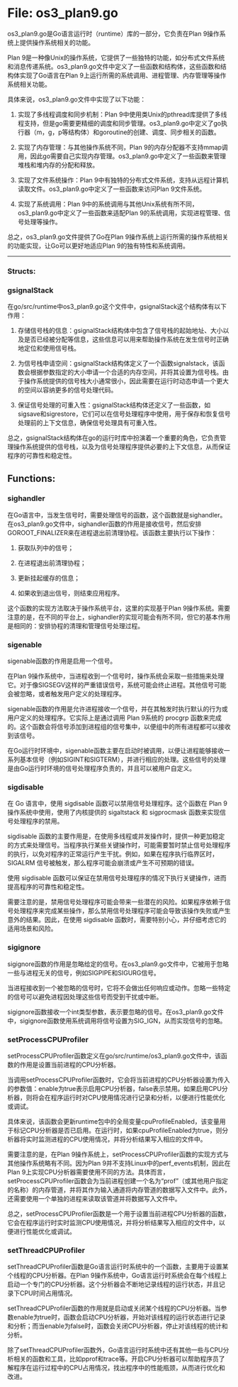 # File: os3_plan9.go

os3_plan9.go是Go语言运行时（runtime）库的一部分，它负责在Plan 9操作系统上提供操作系统相关的功能。

Plan 9是一种像Unix的操作系统，它提供了一些独特的功能，如分布式文件系统和消息传递系统。os3_plan9.go文件中定义了一些函数和结构体，这些函数和结构体实现了Go语言在Plan 9上运行所需的系统调用、进程管理、内存管理等操作系统相关功能。

具体来说，os3_plan9.go文件中实现了以下功能：

1. 实现了多线程调度和同步机制：Plan 9中使用类Unix的pthread库提供了多线程支持，但是go需要更精细的调度和同步管理。os3_plan9.go中定义了go执行器（m，g，p等结构体）和goroutine的创建、调度、同步相关的函数。

2. 实现了内存管理：与其他操作系统不同，Plan 9的内存分配器不支持mmap调用，因此go需要自己实现内存管理。os3_plan9.go中定义了一些函数来管理堆栈和堆内存的分配和释放。

3. 实现了文件系统操作：Plan 9中有独特的分布式文件系统，支持从远程计算机读取文件。os3_plan9.go中定义了一些函数来访问Plan 9文件系统。

4. 实现了系统调用：Plan 9中的系统调用与其他Unix系统有所不同，os3_plan9.go中定义了一些函数来适配Plan 9的系统调用，实现进程管理、信号处理等操作。

总之，os3_plan9.go文件提供了Go在Plan 9操作系统上运行所需的操作系统相关的功能实现，让Go可以更好地适应Plan 9的独有特性和系统调用。




---

### Structs:

### gsignalStack

在go/src/runtime中os3_plan9.go这个文件中，gsignalStack这个结构体有以下作用：

1. 存储信号栈的信息：gsignalStack结构体中包含了信号栈的起始地址、大小以及是否已经被分配等信息，这些信息可以用来帮助操作系统在发生信号时正确地定位和使用信号栈。

2. 为信号栈申请空间：gsignalStack结构体定义了一个函数signalstack，该函数会根据参数指定的大小申请一个合适的内存空间，并将其设置为信号栈。由于操作系统提供的信号栈大小通常很小，因此需要在运行时动态申请一个更大的空间以容纳更多的信号处理代码。

3. 保证信号处理的可重入性：gsignalStack结构体还定义了一些函数，如sigsave和sigrestore，它们可以在信号处理程序中使用，用于保存和恢复信号处理前的上下文信息，确保信号处理具有可重入性。

总之，gsignalStack结构体在go的运行时库中扮演着一个重要的角色，它负责管理操作系统提供的信号栈，以及为信号处理程序提供必要的上下文信息，从而保证程序的可靠性和稳定性。



## Functions:

### sighandler

在Go语言中，当发生信号时，需要处理信号的函数，这个函数就是sighandler。在os3_plan9.go文件中，sighandler函数的作用是接收信号，然后安排GOROOT_FINALIZER来在进程退出前清理协程。该函数主要执行以下操作：

1. 获取队列中的信号；

2. 在进程退出前清理协程；

3. 更新挂起缓存的信息；

4. 如果收到退出信号，则结束应用程序。

这个函数的实现方法取决于操作系统平台，这里的实现基于Plan 9操作系统。需要注意的是，在不同的平台上，sighandler的实现可能会有所不同，但它的基本作用是相同的：安排协程的清理和管理信号处理过程。



### sigenable

sigenable函数的作用是启用一个信号。

在Plan 9操作系统中，当进程收到一个信号时，操作系统会采取一些措施来处理它。对于像SIGSEGV这样的严重错误信号，系统可能会终止进程。其他信号可能会被忽略，或者触发用户定义的处理程序。

sigenable函数的作用是允许进程接收一个信号，并在其触发时执行默认的行为或用户定义的处理程序。它实际上是通过调用 Plan 9系统的 procgrp 函数来完成的。这个函数会将信号添加到进程组的信号集中，以便组中的所有进程都可以接收到该信号。

在Go运行时环境中，sigenable函数主要在启动时被调用，以便让进程能够接收一系列基本信号（例如SIGINT和SIGTERM），并进行相应的处理。这些信号的处理是由Go运行时环境的信号处理程序负责的，并且可以被用户自定义。



### sigdisable

在 Go 语言中，使用 sigdisable 函数可以禁用信号处理程序。这个函数在 Plan 9 操作系统中使用，使用了内核提供的 sigaltstack 和 sigprocmask 函数来实现信号处理程序的禁用。

sigdisable 函数的主要作用是，在使用多线程或并发操作时，提供一种更加稳定的方式来处理信号。当程序执行某些关键操作时，可能需要暂时禁止信号处理程序的执行，以免对程序的正常运行产生干扰。例如，如果在程序执行临界区时，SIGALRM 信号被触发，那么程序可能会崩溃或产生不可预期的错误。

使用 sigdisable 函数可以保证在禁用信号处理程序的情况下执行关键操作，进而提高程序的可靠性和稳定性。

需要注意的是，禁用信号处理程序可能会带来一些潜在的风险。如果程序依赖于信号处理程序来完成某些操作，那么禁用信号处理程序可能会导致该操作失败或产生意外的结果。因此，在使用 sigdisable 函数时，需要特别小心，并仔细考虑它的适用场景和风险。



### sigignore

sigignore函数的作用是忽略给定的信号。在os3_plan9.go文件中，它被用于忽略一些与进程无关的信号，例如SIGPIPE和SIGURG信号。

当进程接收到一个被忽略的信号时，它将不会做出任何响应或动作。忽略一些特定的信号可以避免进程因处理这些信号而受到干扰或中断。

sigignore函数接收一个int类型参数，表示要忽略的信号。在os3_plan9.go文件中，sigignore函数使用系统调用将信号设置为SIG_IGN，从而实现信号的忽略。



### setProcessCPUProfiler

setProcessCPUProfiler函数定义在go/src/runtime/os3_plan9.go文件中，该函数的作用是设置当前进程的CPU分析器。

当调用setProcessCPUProfiler函数时，它会将当前进程的CPU分析器设置为传入的参数值：enable为true表示启用CPU分析器，false表示禁用。如果启用CPU分析器，则将会在程序运行时对CPU使用情况进行记录和分析，以便进行性能优化或调试。

具体来说，该函数会更新runtime包中的全局变量cpuProfileEnabled，该变量用于标记CPU分析器是否已启用。在运行时，如果cpuProfileEnabled为true，则分析器将实时监测进程的CPU使用情况，并将分析结果写入相应的文件中。

需要注意的是，在Plan 9操作系统上，setProcessCPUProfiler函数的实现方式与其他操作系统略有不同。因为Plan 9并不支持Linux中的perf_events机制，因此在Plan 9上实现CPU分析器需要使用不同的方法。具体而言，setProcessCPUProfiler函数会为当前进程创建一个名为“prof”（或其他用户指定的名称）的内存管道，并将其作为输入通道将内存管道的数据写入文件中。此外，还需要使用一个单独的进程来读取该管道并将数据写入文件中。

总之，setProcessCPUProfiler函数是一个用于设置当前进程CPU分析器的函数，它会在程序运行时实时监测CPU使用情况，并将分析结果写入相应的文件中，以便进行性能优化或调试。



### setThreadCPUProfiler

setThreadCPUProfiler函数是Go语言运行时系统中的一个函数，主要用于设置某个线程的CPU分析器。在Plan 9操作系统中，Go语言运行时系统会在每个线程上启动一个专门的CPU分析器。这个分析器会不断地记录线程的运行状态，并且记录下CPU时间占用情况。

setThreadCPUProfiler函数的作用就是启动或关闭某个线程的CPU分析器。当参数enable为true时，函数会启动CPU分析器，开始对该线程的运行状态进行记录和分析；而当enable为false时，函数会关闭CPU分析器，停止对该线程的统计和分析。

除了setThreadCPUProfiler函数外，Go语言运行时系统中还有其他一些与CPU分析相关的函数和工具，比如pprof和trace等。开启CPU分析器可以帮助程序员了解程序在运行过程中的CPU占用情况，找出程序中的性能瓶颈，从而进行优化和改进。



